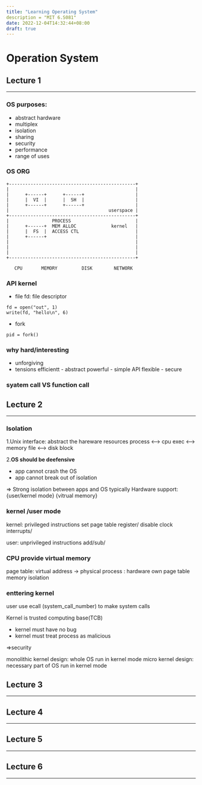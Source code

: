 ```yaml
---
title: "Learning Operating System"
description = "MIT 6.S081"
date: 2022-12-04T14:32:44+08:00
draft: true
---
```


# Operation System

## Lecture 1
---

### OS purposes:
- abstract hardware
- multiplex
- isolation
- sharing
- security
- performance
- range of uses

### OS ORG
```
+-----------------------------------------------+
|                                               |
|      +------+      +------+                   |
|      |  VI  |      |  SH  |                   |
|      +------+      +------+                   |
|                                     userspace |
+-----------------------------------------------+
|                PROCESS                        |
|      +------+  MEM ALLOC             kernel   |
|      |  FS  |  ACCESS CTL                     |
|      +------+                                 |
|                                               |
|                                               |
|                                               |
+-----------------------------------------------+

   CPU       MEMORY         DISK        NETWORK
```

### API kernel
- file
fd: file descriptor
```
fd = open("out", 1)
write(fd, "hello\n", 6)
```

- fork
```
pid = fork()
```

### why hard/interesting
- unforgiving
- tensions
    efficientt - abstract
    powerful - simple API
    flexible - secure

### syatem call VS function call
 



## Lecture 2
---

### Isolation

1.Unix interface: abstract the hareware resources
process <--> cpu
exec <--> memory
file <--> disk block

2.**OS should be deefensive**
- app cannot crash the OS 
- app cannot break out of isolation

=> Strong isolation between apps and OS
typically Hardware support:
{user/kernel mode}
{vitrual memory}

### kernel /user mode

kernel: privileged instructions
    set page table register/ disable clock interrupts/ 

user: unprivileged instructions
    add/sub/


### CPU provide virtual memory
page table: virtual address -> physical
process : hardware own page table
memory isolation


### enttering kernel
user use ecall (system_call_number) to make system calls

Kernel is trusted computing base(TCB)
- kernel must have no bug
- kernel must treat process as malicious

=>security

monolithic kernel design: whole OS run in kernel mode
micro kernel design: necessary part of OS run in kernel mode


## Lecture 3
---

## Lecture 4
---

## Lecture 5
---

## Lecture 6
---

